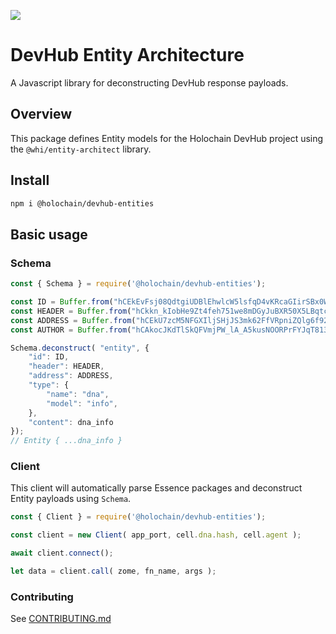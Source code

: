 [![](https://img.shields.io/npm/v/@holochain/devhub-entities/latest?style=flat-square)](http://npmjs.com/package/@holochain/devhub-entities)

# DevHub Entity Architecture
A Javascript library for deconstructing DevHub response payloads.


## Overview
This package defines Entity models for the Holochain DevHub project using the
`@whi/entity-architect` library.


## Install

```bash
npm i @holochain/devhub-entities
```

## Basic usage

### Schema
```javascript
const { Schema } = require('@holochain/devhub-entities');

const ID = Buffer.from("hCEkEvFsj08QdtgiUDBlEhwlcW5lsfqD4vKRcaGIirSBx0Wl7MVf", "base64");
const HEADER = Buffer.from("hCkkn_kIobHe9Zt4feh751we8mDGyJuBXR50X5LBqtcSuGLalIBa", "base64");
const ADDRESS = Buffer.from("hCEkU7zcM5NFGXIljSHjJS3mk62FfVRpniZQlg6f92zWHkOZpb2z", "base64");
const AUTHOR = Buffer.from("hCAkocJKdTlSkQFVmjPW_lA_A5kusNOORPrFYJqT8134Pag45Vjf", "base64");

Schema.deconstruct( "entity", {
    "id": ID,
    "header": HEADER,
    "address": ADDRESS,
    "type": {
        "name": "dna",
        "model": "info",
    },
    "content": dna_info
});
// Entity { ...dna_info }
```

### Client
This client will automatically parse Essence packages and deconstruct Entity payloads using
`Schema`.

```javascript
const { Client } = require('@holochain/devhub-entities');

const client = new Client( app_port, cell.dna.hash, cell.agent );

await client.connect();

let data = client.call( zome, fn_name, args );
```

### Contributing

See [CONTRIBUTING.md](CONTRIBUTING.md)
